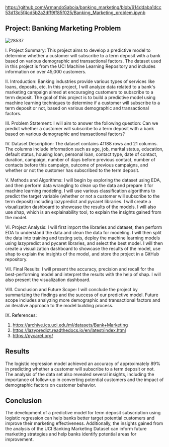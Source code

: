 https://github.com/ArmandoSaboia/banking_marketing/blob/614ddaba1dcc53d13c5f4cd5b2a2dff9ff85f025/Banking_Marketing_problem.ipynb

## Project: Banking Marketing Problem

![28537](https://github.com/ArmandoSaboia/banking_marketing/assets/62614989/63df87f6-2904-4956-a148-3ee25dbf83f2)


I. Project Summary:
This project aims to develop a predictive model to determine whether a customer will subscribe to a term deposit with a bank based on various demographic and transactional factors. The dataset used in this project is from the UCI Machine Learning Repository and includes information on over 45,000 customers.

II. Introduction:
Banking industries provide various types of services like loans, deposits, etc. In this project, I will analyze data related to a bank's marketing campaign aimed at encouraging customers to subscribe to a term deposit. The goal of this project is to build a predictive model using machine learning techniques to determine if a customer will subscribe to a term deposit or not, based on various demographic and transactional factors.

III. Problem Statement:
I will aim to answer the following question: Can we predict whether a customer will subscribe to a term deposit with a bank based on various demographic and transactional factors?

IV. Dataset Description:
The dataset contains 41188 rows and 21 columns. The columns include information such as age, job, marital status, education, default status, housing loan, personal loan, contact type, date of contact, duration, campaign, number of days before previous contact, number of contacts before this campaign, outcome of previous campaigns, and whether or not the customer has subscribed to the term deposit.

V. Methods and Algorithms:
I will begin by exploring the dataset using EDA, and then perform data wrangling to clean up the data and prepare it for machine learning modeling. I will use various classification algorithms to predict the target variable (whether or not a customer will subscribe to the term deposit) including lazypredict and pycaret libraries. I will create a visualization dashboard to showcase the results of the models. I will also use shap, which is an explainability tool, to explain the insights gained from the model.

VI. Project Analysis:
I will first import the libraries and dataset, then perform EDA to understand the data and clean the data for modeling. I will then split the data into training and testing sets, deploy the machine learning models using lazypredict and pycaret libraries, and select the best model. I will then create a visualization dashboard to showcase the results of the model, use shap to explain the insights of the model, and store the project in a GitHub repository.

VII. Final Results:
I will present the accuracy, precision and recall for the best-performing model and interpret the results with the help of shap. I will also present the visualization dashboard.

VIII. Conclusion and Future Scope:
I will conclude the project by summarizing the findings and the success of our predictive model. Future scope includes analyzing more demographic and transactional factors and an iterative approach to the model building process.

IX. References:
1. https://archive.ics.uci.edu/ml/datasets/Bank+Marketing
2. https://lazypredict.readthedocs.io/en/latest/index.html
3. https://pycaret.org/


## Results

The logistic regression model achieved an accuracy of approximately 89% in predicting whether a customer will subscribe to a term deposit or not. 
The analysis of the data set also revealed several insights, including the importance of follow-up in converting potential customers and the impact of demographic factors on customer behavior.

## Conclusion

The development of a predictive model for term deposit subscription using logistic regression can help banks better target potential customers and improve their marketing effectiveness. Additionally, the insights gained from the analysis of the UCI Banking Marketing Dataset can inform future marketing strategies and help banks identify potential areas for improvement.
